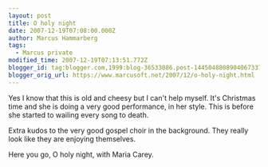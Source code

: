 ```yaml
---
layout: post
title: O holy night
date: 2007-12-19T07:08:00.000Z
author: Marcus Hammarberg
tags:
  - Marcus private
modified_time: 2007-12-19T07:13:51.772Z
blogger_id: tag:blogger.com,1999:blog-36533086.post-1445048808904067337
blogger_orig_url: https://www.marcusoft.net/2007/12/o-holy-night.html
---
```


Yes I know that this is old and cheesy but I can't help myself. It's
Christmas time and she is doing a very good performance, in her style.
This is before she started to wailing every song to death.

Extra kudos to the very good gospel choir in the background. They really
look like they are enjoying themselves.

Here you go, O holy night, with Maria Carey.
